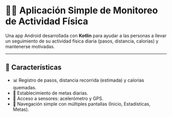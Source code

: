 # 🏃‍♀️ Aplicación Simple de Monitoreo de Actividad Física 

Una app Android desarrollada con **Kotlin** para ayudar a las personas a llevar un seguimiento de su actividad física diaria (pasos, distancia, calorías) y mantenerse motivadas.

---

## 📱 Características

- 📊 Registro de pasos, distancia recorrida (estimada) y calorías quemadas.
- 🎯 Establecimiento de metas diarias.
- 📍 Acceso a sensores: acelerómetro y GPS.
- 🧭 Navegación simple con múltiples pantallas (Inicio, Estadísticas, Metas).


